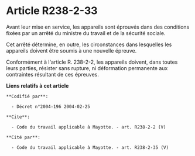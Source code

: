 # Article R238-2-33

Avant leur mise en service, les appareils sont éprouvés dans des conditions fixées par un arrêté du ministre du travail et de
la sécurité sociale. 

Cet arrêté détermine, en outre, les circonstances dans lesquelles les appareils doivent être soumis à une nouvelle épreuve. 

Conformément à l'article R. 238-2-2, les appareils doivent, dans toutes leurs parties, résister sans rupture, ni déformation
permanente aux contraintes résultant de ces épreuves.

**Liens relatifs à cet article**

	**Codifié par**:

	  - Décret n°2004-196 2004-02-25

	**Cite**:

	  - Code du travail applicable à Mayotte. - art. R238-2-2 (V)

	**Cité par**:

	  - Code du travail applicable à Mayotte. - art. R238-2-35 (V)
